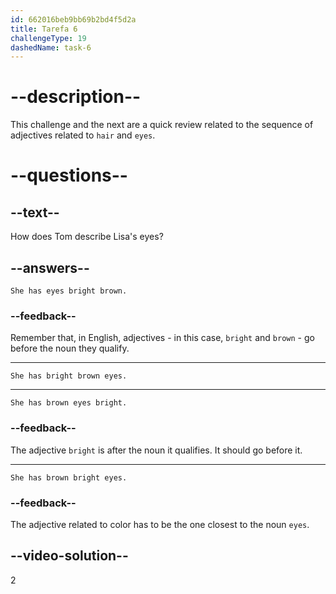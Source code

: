```yaml
---
id: 662016beb9bb69b2bd4f5d2a
title: Tarefa 6
challengeType: 19
dashedName: task-6
---
```


# --description--

This challenge and the next are a quick review related to the sequence of adjectives related to `hair` and `eyes`.

# --questions--

## --text--

How does Tom describe Lisa's eyes?

## --answers--

`She has eyes bright brown.`

### --feedback--

Remember that, in English, adjectives - in this case, `bright` and `brown` - go before the noun they qualify.

---

`She has bright brown eyes.`

---

`She has brown eyes bright.`

### --feedback--

The adjective `bright` is after the noun it qualifies. It should go before it.

---

`She has brown bright eyes.`

### --feedback--

The adjective related to color has to be the one closest to the noun `eyes`.

## --video-solution--

2

